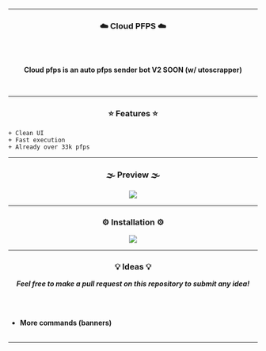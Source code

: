 -----
### <p align="center">☁️ Cloud PFPS ☁️</p>

<br><br>
<p align="center">
<strong>
Cloud pfps is an auto pfps sender bot
V2 SOON (w/ utoscrapper)
</strong>
</p>
<br>

-----

### <p align="center">⭐ Features ⭐</p>

```
+ Clean UI
+ Fast execution
+ Already over 33k pfps
```

-----

### <p align="center">🌫️ Preview 🌫️</p>


<p align="center">
<img src="https://i.imgur.com/lnBL9Uu.png">
</p>
   
-----

### <p align="center">⚙️ Installation ⚙️</p>

<p align="center">
<img src="https://i.imgur.com/8Y3TEwg.png">
</p>
   
-----

### <p align="center">💡 Ideas 💡</p>

<p align="center"><strong><i>Feel free to make a pull request on this repository to submit any idea!</i></strong</p>

<br><br>
* More commands (banners)
<br><br>

-----
